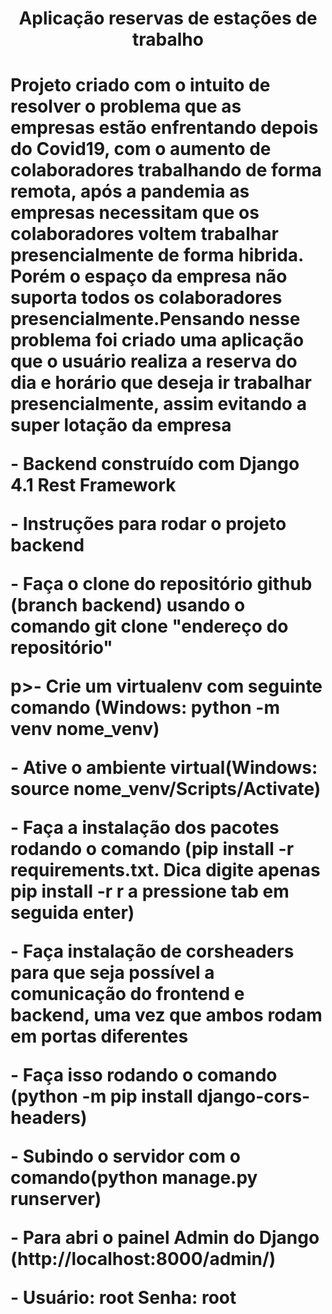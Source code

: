 <h1 align="center">Aplicação reservas de estações de trabalho<h1/>
  <p>Projeto criado com o intuito de resolver o problema que as empresas estão enfrentando depois do Covid19,
  com o aumento de colaboradores trabalhando de forma remota, após a pandemia as empresas necessitam que os colaboradores voltem trabalhar presencialmente de forma hibrida.
  Porém o espaço da empresa não suporta todos os colaboradores presencialmente.Pensando nesse problema foi criado uma aplicação que o usuário realiza a reserva do dia e horário que deseja ir trabalhar presencialmente,
  assim evitando a super lotação da empresa<p/>
  <p>- Backend construído com Django 4.1 Rest Framework</>
<p>- Instruções para rodar o projeto backend<p/>
<p>- Faça o clone do repositório github (branch backend) usando o comando git clone "endereço do repositório"</p>
p>- Crie um virtualenv com seguinte comando (Windows: python -m venv nome_venv)</>
<p>- Ative o ambiente virtual(Windows: source nome_venv/Scripts/Activate)</p>
<p>- Faça a instalação dos pacotes rodando o comando (pip install -r requirements.txt. Dica digite apenas pip install -r r a pressione tab em seguida enter)</p>
<p>- Faça instalação de corsheaders para que seja possível a comunicação do frontend e backend, uma vez que ambos rodam em portas diferentes</p>
<p>- Faça isso rodando o comando (python -m pip install django-cors-headers)</p>
<p>- Subindo o servidor com o comando(python manage.py runserver)
<p>- Para abri o painel Admin do Django (http://localhost:8000/admin/)</p>
<p>- Usuário: root Senha: root</p>
